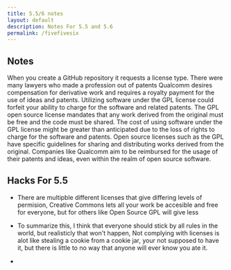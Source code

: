 ```yaml
---
title: 5.5/6 notes
layout: default
description: Notes For 5.5 and 5.6
permalink: /fivefivesix
---
```


## Notes
When you create a GitHub repository it requests a license type.
There were many lawyers who made a profession out of patents
Qualcomm desires compensation for derivative work and requires a royalty payment for the use of ideas and patents.
Utilizing software under the GPL license could forfeit your ability to charge for the software and related patents.
The GPL open source license mandates that any work derived from the original must be free and the code must be shared.
The cost of using software under the GPL license might be greater than anticipated due to the loss of rights to charge for the software and patents.
Open source licenses such as the GPL have specific guidelines for sharing and distributing works derived from the original.
Companies like Qualcomm aim to be reimbursed for the usage of their patents and ideas, even within the realm of open source software.

## Hacks For 5.5
- There are multipble different licenses that give differing levels of permision, Creative Commons lets all your work be accesible and free for everyone, but for others like Open Source GPL will give less

- To summarize this, I think that everyone should stick by all rules in the world, but realisticly that won't happen, Not complying with licenses is alot like stealing a cookie from a cookie jar, your not supposed to have it, but there is little to no way that anyone will ever know you ate it.

- 
